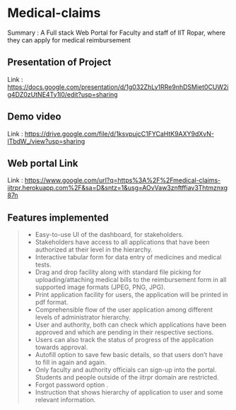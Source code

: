 # Medical-claims

Summary : A Full stack Web Portal for Faculty and staff of IIT Ropar, where they can apply for medical reimbursement

## Presentation of Project

Link : https://docs.google.com/presentation/d/1g032ZhLy1RRe9nhDSMiet0CUW2ig4DZ0zUtNE4Ty1l0/edit?usp=sharing

## Demo video

Link : https://drive.google.com/file/d/1ksvpujcC1FYCaHtK9AXY9dXvN-lTbdW_/view?usp=sharing

## Web portal Link

Link : https://www.google.com/url?q=https%3A%2F%2Fmedical-claims-iitrpr.herokuapp.com%2F&sa=D&sntz=1&usg=AOvVaw3znftffiav3Thtmznxg87n

## Features implemented

> -   Easy-to-use UI of the dashboard, for stakeholders.
> -   Stakeholders have access to all applications that have been authorized at their level in the hierarchy.
> -   Interactive tabular form for data entry of medicines and medical tests.
> -   Drag and drop facility along with standard file picking for uploading/attaching medical bills to the reimbursement form in all supported image formats (JPEG, PNG, JPG).
> -   Print application facility for users, the application will be printed in pdf format.
> -   Comprehensible flow of the user application among different levels of administrator hierarchy.
> -   User and authority, both can check which applications have been approved and which are pending in their respective sections.
> -   Users can also track the status of progress of the application towards approval.
> -   Autofill option to save few basic details, so that users don’t have to fill in again and again.
> -   Only faculty and authority officials can sign-up into the portal. Students and people outside of the iitrpr domain are restricted.
> -   Forgot password option .
> -   Instruction that shows hierarchy of application to user and some relevant information.


